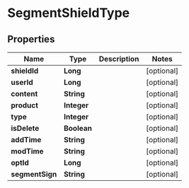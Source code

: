 

# SegmentShieldType


## Properties

Name | Type | Description | Notes
------------ | ------------- | ------------- | -------------
**shieldId** | **Long** |  |  [optional]
**userId** | **Long** |  |  [optional]
**content** | **String** |  |  [optional]
**product** | **Integer** |  |  [optional]
**type** | **Integer** |  |  [optional]
**isDelete** | **Boolean** |  |  [optional]
**addTime** | **String** |  |  [optional]
**modTime** | **String** |  |  [optional]
**optId** | **Long** |  |  [optional]
**segmentSign** | **String** |  |  [optional]



